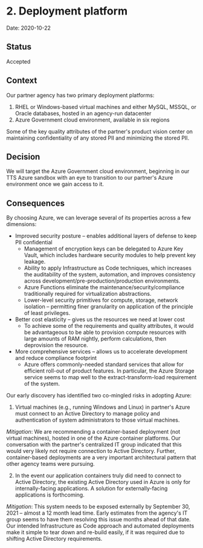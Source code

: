 # 2. Deployment platform

Date: 2020-10-22

## Status

Accepted

## Context

Our partner agency has two primary deployment platforms:

1. RHEL or Windows-based virtual machines and either MySQL, MSSQL, or Oracle databases, hosted in an agency-run datacenter
1. Azure Government cloud environment, available in six regions

Some of the key quality attributes of the partner's product vision center on maintaining confidentiality of any stored PII and minimizing the stored PII.

## Decision

We will target the Azure Government cloud environment, beginning in our TTS Azure sandbox with an eye to transition to our partner's Azure environment once we gain access to it.

## Consequences

By choosing Azure, we can leverage several of its properties across a few dimensions:
- Improved security posture – enables additional layers of defense to keep PII confidential
  - Management of encryption keys can be delegated to Azure Key Vault, which includes hardware security modules to help prevent key leakage.
  - Ability to apply Infrastructure as Code techniques, which increases the auditability of the system, automation, and improves consistency across development/pre-production/production environments.
  - Azure Functions eliminate the maintenance/security/compliance traditionally required for virtualization abstractions.
  - Lower-level security primitives for compute, storage, network isolation – permitting finer granularity on application of the principle of least privileges.
- Better cost elasticity – gives us the resources we need at lower cost
  - To achieve some of the requirements and quality attributes, it would be advantageous to be able to provision compute resources with large amounts of RAM nightly, perform calculations, then deprovision the resource.
- More comprehensive services – allows us to accelerate development and reduce compliance footprint
  - Azure offers commonly-needed standard services that allow for efficient roll-out of product features. In particular, the Azure Storage service seems to map well to the extract-transform-load requirement of the system.

Our early discovery has identified two co-mingled risks in adopting Azure: 
1. Virtual machines (e.g., running Windows and Linux) in partner's Azure must connect to an Active Directory to manage policy and authentication of system administrators to those virtual machines.
 
 *Mitigation*: We are recommending a container-based deployment (not virtual machines), hosted in one of the Azure container platforms. Our conversation with the partner's centralized IT group indicated that this would very likely not require connection to Active Directory. Further, container-based deployments are a very important architectural pattern that other agency teams were pursuing. 
 

2. In the event our application containers truly did need to connect to Active Directory, the existing Active Directory used in Azure is only for internally-facing applications. A solution for externally-facing applications is forthcoming.
 
 *Mitigation*: This system needs to be exposed externally by September 30, 2021 – almost a 12 month lead time. Early estimates from the agency's IT group seems to have them resolving this issue months ahead of that date. Our intended Infrastructure as Code approach and automated deployments make it simple to tear down and re-build easily, if it was required due to shifting Active Directory requirements.
